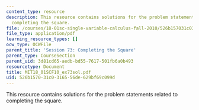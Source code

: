 ```yaml
---
content_type: resource
description: This resource contains solutions for the problem statements related to
  completing the square.
file: /courses/18-01sc-single-variable-calculus-fall-2010/526b157031c0316556de629bf69c099d_MIT18_01SCF10_ex73sol.pdf
file_type: application/pdf
learning_resource_types: []
ocw_type: OCWFile
parent_title: 'Session 73: Completing the Square'
parent_type: CourseSection
parent_uid: 3d81cd65-aedb-bd55-7617-501fb6a0b493
resourcetype: Document
title: MIT18_01SCF10_ex73sol.pdf
uid: 526b1570-31c0-3165-56de-629bf69c099d
---
```

This resource contains solutions for the problem statements related to completing the square.